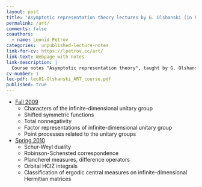 ```yaml
---
layout: post
title: 'Asymptotic representation theory lectures by G. Olshanski (in Russian)'
permalink: /art/
comments: false
coauthors:
  - name: Leonid Petrov
categories:  unpublished-lecture-notes
link-for-cv: https://lpetrov.cc/art/
link-text: Webpage with notes
link-description: | 
  Course notes "Asymptotic representation theory", taught by G. Olshanski at the Independent University of Moscow, Fall 2009 and Spring 2010 (in Russian)
cv-number: 1
lec-pdf: lec01-Olshanski_ART_course.pdf
published: true
---
```


- [Fall 2009]({{site.storage_url}}/Olshanski_ART_course_1.pdf)
    - Characters of the infinite-dimensional unitary group
    - Shifted symmetric functions
    - Total nonnegativity
    - Factor representations of infinite-dimensional unitary group
    - Point processes related to the unitary groups
- [Spring 2010]({{site.storage_url}}/Olshanski_ART_course_2.pdf)
    - Schur-Weyl duality
    - Robinson-Schensted correspondence
    - Plancherel measures, difference operators
    - Orbital HCIZ integrals
    - Classification of ergodic central measures on infinite-dimensional Hermitian matrices
